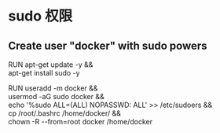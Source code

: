 # sudo 权限 
## Create user "docker" with sudo powers
RUN apt-get update -y && \
    apt-get install sudo -y 
    
    
RUN useradd -m docker && \
    usermod -aG sudo docker && \
    echo '%sudo ALL=(ALL) NOPASSWD: ALL' >> /etc/sudoers && \
    cp /root/.bashrc /home/docker/ && \
    chown -R --from=root docker /home/docker